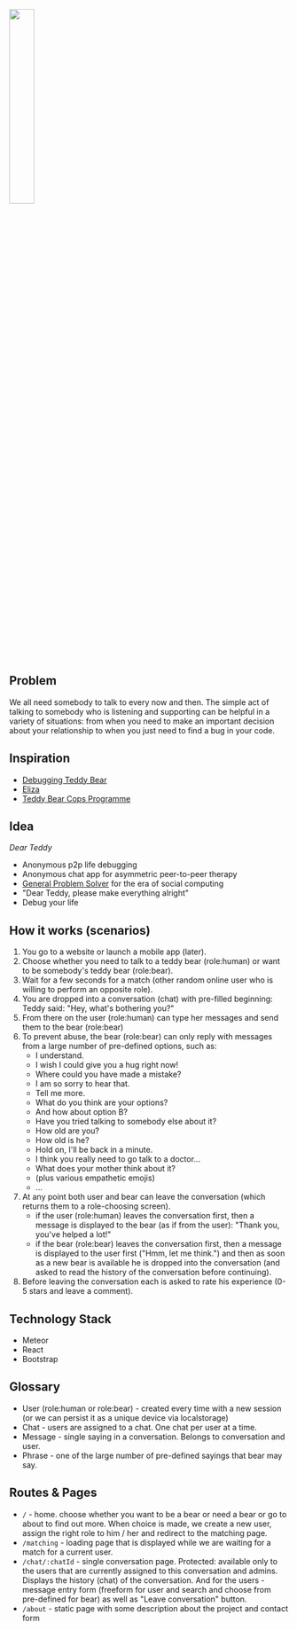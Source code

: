 <img src="https://cdn.rawgit.com/GeorgeStrakhov/dearteddy/master/branding/dearteddy.svg" width="30%" />

## Problem

We all need somebody to talk to every now and then. The simple act of talking to somebody who is listening and supporting can be helpful in a variety of situations: from when you need to make an important decision about your relationship to when you just need to find a bug in your code.

## Inspiration

* [Debugging Teddy Bear](http://story.fund/post/114720918282/debugging-teddy-bear)
* [Eliza](https://en.wikipedia.org/wiki/ELIZA)
* [Teddy Bear Cops Programme](https://en.wikipedia.org/wiki/Teddy_bear#Teddy_Bear_Cops_program) 

## Idea

*Dear Teddy*

* Anonymous p2p life debugging
* Anonymous chat app for asymmetric peer-to-peer therapy
* [General Problem Solver](https://en.wikipedia.org/wiki/General_Problem_Solver) for the era of social computing
* "Dear Teddy, please make everything alright"
* Debug your life

## How it works (scenarios)

1. You go to a website or launch a mobile app (later).
2. Choose whether you need to talk to a teddy bear (role:human) or want to be somebody's teddy bear (role:bear).
3. Wait for a few seconds for a match (other random online user who is willing to perform an opposite role).
4. You are dropped into a conversation (chat) with pre-filled beginning: Teddy said: "Hey, what's bothering you?"
5. From there on the user (role:human) can type her messages and send them to the bear (role:bear)
6. To prevent abuse, the bear (role:bear) can only reply with messages from a large number of pre-defined options, such as:
    * I understand.
    * I wish I could give you a hug right now!
    * Where could you have made a mistake?
    * I am so sorry to hear that.
    * Tell me more.
    * What do you think are your options?
    * And how about option B?
    * Have you tried talking to somebody else about it?
    * How old are you?
    * How old is he?
    * Hold on, I'll be back in a minute.
    * I think you really need to go talk to a doctor...
    * What does your mother think about it?
    * (plus various empathetic emojis)
    * ...
7. At any point both user and bear can leave the conversation (which returns them to a role-choosing screen).
    * if  the user (role:human) leaves the conversation first, then a message is displayed to the bear (as if from the user): "Thank you, you've helped a lot!"
    * if the bear (role:bear) leaves the conversation first, then a message is displayed to the user first ("Hmm, let me think.") and then as soon as a new bear is available he is dropped into the conversation (and asked to read the history of the conversation before continuing).
8. Before leaving the conversation each is asked to rate his experience (0-5 stars and leave a comment).

## Technology Stack

* Meteor
* React
* Bootstrap

## Glossary

* User (role:human or role:bear) - created every time with a new session (or we can persist it as a unique device via localstorage)
* Chat - users are assigned to a chat. One chat per user at a time.
* Message - single saying in a conversation. Belongs to conversation and user.
* Phrase - one of the large number of pre-defined sayings that bear may say.

## Routes & Pages

* `/` - home. choose whether you want to be a bear or need a bear or go to about to find out more. When choice is made, we create a new user, assign the right role to him / her and redirect to the matching page.
* `/matching` - loading page that is displayed while we are waiting for a match for a current user.
* `/chat/:chatId` - single conversation page. Protected: available only to the users that are currently assigned to this conversation and admins. Displays the history (chat) of the conversation. And for the users - message entry form (freeform for user and search and choose from pre-defined for bear) as well as "Leave conversation" button.
* `/about` - static page with some description about the project and contact form
